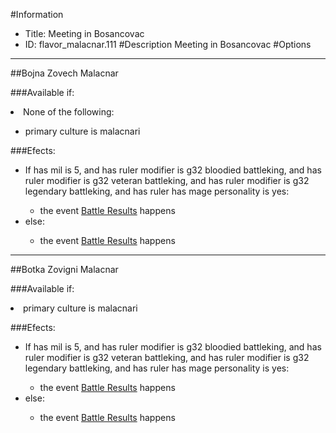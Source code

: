 #Information
 - Title: Meeting in Bosancovac
 - ID: flavor_malacnar.111
#Description
Meeting in Bosancovac
#Options

___
##Bojna Zovech Malacnar

###Available if:
<li>None of the following:</li><ul><li>primary culture is malacnari</li></ul>

###Efects:<ul><li>If has mil is 5, and has ruler modifier is g32 bloodied battleking, and has ruler modifier is g32 veteran battleking, and has ruler modifier is g32 legendary battleking, and has ruler has mage personality is yes:</li><ul><li>the event [Battle Results](../events/battle_results.md) happens</li></ul><li>else:</li><ul><li>the event [Battle Results](../events/battle_results.md) happens</li></ul></ul>

___
##Botka Zovigni Malacnar

###Available if:
<li>primary culture is malacnari</li>

###Efects:<ul><li>If has mil is 5, and has ruler modifier is g32 bloodied battleking, and has ruler modifier is g32 veteran battleking, and has ruler modifier is g32 legendary battleking, and has ruler has mage personality is yes:</li><ul><li>the event [Battle Results](../events/battle_results.md) happens</li></ul><li>else:</li><ul><li>the event [Battle Results](../events/battle_results.md) happens</li></ul></ul>
